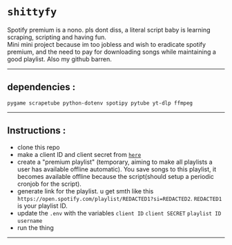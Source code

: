 # `shittyfy`
Spotify premium is a nono. pls dont diss, a literal script baby is learning scraping, scripting and having fun. \
Mini mini project because im too jobless and wish to eradicate spotify premium, and the need to pay for downloading songs while maintaining a good playlist.
Also my github barren.
***
## dependencies : 
`pygame scrapetube python-dotenv spotipy pytube yt-dlp ffmpeg`
***
## Instructions :
- clone this repo
- make a client ID and client secret from <a href="https://developer.spotify.com/dashboard">`here`</a>
- create a "premium playlist" (temporary, aiming to make all playlists a user has available offline automatic). You save songs to this playlist, it becomes available offline because the script(should setup a periodic cronjob for the script).
- generate link for the playlist. u get smth like this `https://open.spotify.com/playlist/REDACTED1?si=REDACTED2`. `REDACTED1` is your playlist ID.
- update the `.env` with the variables `client ID` `client SECRET` `playlist ID` `username`
- run the thing
***
